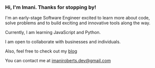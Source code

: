 ### Hi, I'm Imani. Thanks for stopping by!

I'm an early-stage Software Engineer excited to learn more about code, solve problems and to build exciting and innovative tools along the way.

Currently, I am learning JavaScript and Python.

I am open to collaborate with businesses and individuals.

Also, feel free to check out my [blog](https://imanidevelops.hashnode.dev/)

You can contact me at imaniroberts.dev@gmail.com
